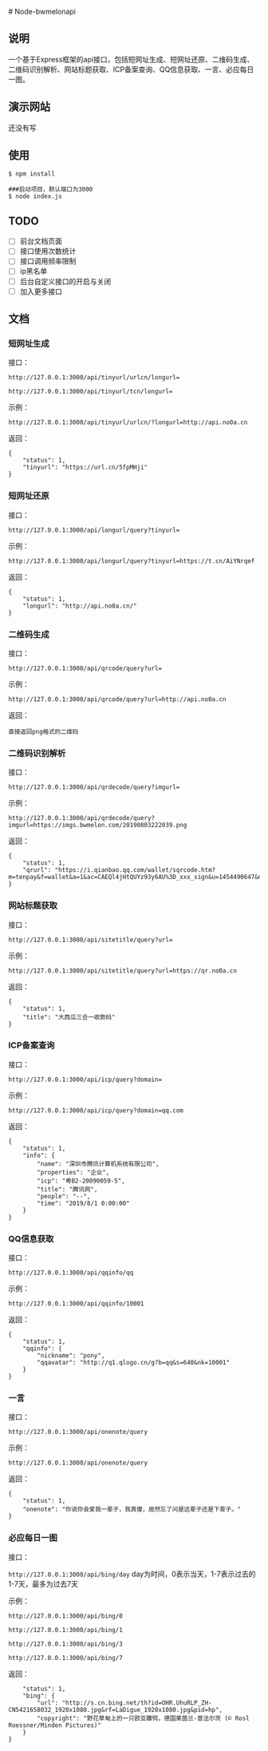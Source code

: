﻿﻿# Node-bwmelonapi## 说明一个基于Express框架的api接口，包括短网址生成、短网址还原、二维码生成、二维码识别解析、网站标题获取、ICP备案查询、QQ信息获取、一言、必应每日一图。## 演示网站还没有写## 使用```$ npm install###启动项目，默认端口为3000$ node index.js```## TODO- [ ] 前台文档页面- [ ] 接口使用次数统计- [ ] 接口调用频率限制- [ ] ip黑名单- [ ] 后台自定义接口的开启与关闭- [ ] 加入更多接口## 文档### 短网址生成接口：`http://127.0.0.1:3000/api/tinyurl/urlcn/longurl=``http://127.0.0.1:3000/api/tinyurl/tcn/longurl=`示例：`http://127.0.0.1:3000/api/tinyurl/urlcn/?longurl=http://api.no0a.cn`返回：```{    "status": 1,    "tinyurl": "https://url.cn/5fpMHji"}```### 短网址还原接口：`http://127.0.0.1:3000/api/longurl/query?tinyurl=`示例：`http://127.0.0.1:3000/api/longurl/query?tinyurl=https://t.cn/AiYNrqef`返回：```{    "status": 1,    "longurl": "http://api.no0a.cn/"}```### 二维码生成接口：`http://127.0.0.1:3000/api/qrcode/query?url=`示例：`http://127.0.0.1:3000/api/qrcode/query?url=http://api.no0a.cn`返回：```直接返回png格式的二维码```### 二维码识别解析接口：`http://127.0.0.1:3000/api/qrdecode/query?imgurl=`示例：`http://127.0.0.1:3000/api/qrdecode/query?imgurl=https://imgs.bwmelon.com/20190803222039.png`返回：```{    "status": 1,    "qrurl": "https://i.qianbao.qq.com/wallet/sqrcode.htm?m=tenpay&f=wallet&a=1&ac=CAEQl4jHtQUYz93y6AU%3D_xxx_sign&u=1454490647&n=%E6%89%93%EF%BC%8C%E6%89%93%E4%B8%AA%E5%A4%A7%E8%A5%BF%E7%93%9C%E3%80%80"}```### 网站标题获取接口：`http://127.0.0.1:3000/api/sitetitle/query?url=`示例：`http://127.0.0.1:3000/api/sitetitle/query?url=https://qr.no0a.cn`返回：```{    "status": 1,    "title": "大西瓜三合一收款码"}```### ICP备案查询接口：`http://127.0.0.1:3000/api/icp/query?domain=`示例：`http://127.0.0.1:3000/api/icp/query?domain=qq.com`返回：```{    "status": 1,    "info": {        "name": "深圳市腾讯计算机系统有限公司",        "properties": "企业",        "icp": "粤B2-20090059-5",        "title": "腾讯网",        "people": "--",        "time": "2019/8/1 0:00:00"    }}```### QQ信息获取接口：`http://127.0.0.1:3000/api/qqinfo/qq`示例：`http://127.0.0.1:3000/api/qqinfo/10001`返回：```{    "status": 1,    "qqinfo": {        "nickname": "pony",        "qqavatar": "http://q1.qlogo.cn/g?b=qq&s=640&nk=10001"    }}```### 一言接口：`http://127.0.0.1:3000/api/onenote/query`示例：`http://127.0.0.1:3000/api/onenote/query`返回：```{    "status": 1,    "onenote": "你说你会爱我一辈子，我真傻，居然忘了问是这辈子还是下辈子。"}```### 必应每日一图接口：`http://127.0.0.1:3000/api/bing/day`day为时间，0表示当天，1-7表示过去的1-7天，最多为过去7天示例：`http://127.0.0.1:3000/api/bing/0``http://127.0.0.1:3000/api/bing/1``http://127.0.0.1:3000/api/bing/3``http://127.0.0.1:3000/api/bing/7`返回：```    "status": 1,    "bing": {        "url": "http://s.cn.bing.net/th?id=OHR.UhuRLP_ZH-CN5421658032_1920x1080.jpg&rf=LaDigue_1920x1080.jpg&pid=hp",        "copyright": "野花草甸上的一只欧亚雕鸮，德国莱茵兰-普法尔茨 (© Rosl Roessner/Minden Pictures)"    }}```